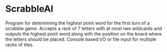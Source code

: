 # ScrabbleAI
Program for determining the highest point word for the first turn of a scrabble game.
Accepts a rack of 7 letters with at most two wildcards and outputs the highest point word along
with the position on the board where the letters should be placed. Console based I/O or file input
for multiple racks of tiles.
